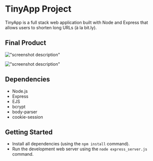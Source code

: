 # TinyApp Project

TinyApp is a full stack web application built with Node and Express that allows users to shorten long URLs (à la bit.ly).

## Final Product

!["screenshot description"](#https://github.com/palmswill/tinyapp/main.png)

!["screenshot description"](#https://github.com/palmswill/tinyapp/showlink.png)

## Dependencies

- Node.js
- Express
- EJS
- bcrypt
- body-parser
- cookie-session

## Getting Started

- Install all dependencies (using the `npm install` command).
- Run the development web server using the `node express_server.js` command.
